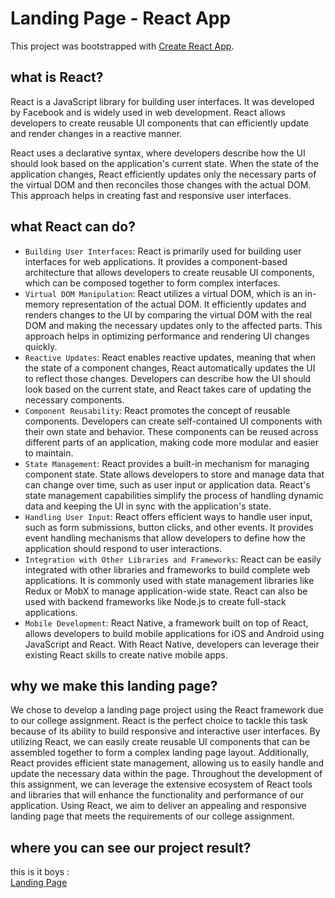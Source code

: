 # Landing Page - React App

This project was bootstrapped with [Create React App](https://github.com/facebook/create-react-app).

## what is React?
React is a JavaScript library for building user interfaces. It was developed by Facebook and is widely used in web development. React allows developers to create reusable UI components that can efficiently update and render changes in a reactive manner.

React uses a declarative syntax, where developers describe how the UI should look based on the application's current state. When the state of the application changes, React efficiently updates only the necessary parts of the virtual DOM and then reconciles those changes with the actual DOM. This approach helps in creating fast and responsive user interfaces.

## what React can do?
 - `Building User Interfaces`: React is primarily used for building user interfaces for web applications. It provides a component-based architecture that allows developers to create reusable UI components, which can be composed together to form complex interfaces.
 - `Virtual DOM Manipulation`: React utilizes a virtual DOM, which is an in-memory representation of the actual DOM. It efficiently updates and renders changes to the UI by comparing the virtual DOM with the real DOM and making the necessary updates only to the affected parts. This approach helps in optimizing performance and rendering UI changes quickly.
 - `Reactive Updates`: React enables reactive updates, meaning that when the state of a component changes, React automatically updates the UI to reflect those changes. Developers can describe how the UI should look based on the current state, and React takes care of updating the necessary components.
 - `Component Reusability`: React promotes the concept of reusable components. Developers can create self-contained UI components with their own state and behavior. These components can be reused across different parts of an application, making code more modular and easier to maintain.
 - `State Management`: React provides a built-in mechanism for managing component state. State allows developers to store and manage data that can change over time, such as user input or application data. React's state management capabilities simplify the process of handling dynamic data and keeping the UI in sync with the application's state.
 - `Handling User Input`: React offers efficient ways to handle user input, such as form submissions, button clicks, and other events. It provides event handling mechanisms that allow developers to define how the application should respond to user interactions.
 - `Integration with Other Libraries and Frameworks`: React can be easily integrated with other libraries and frameworks to build complete web applications. It is commonly used with state management libraries like Redux or MobX to manage application-wide state. React can also be used with backend frameworks like Node.js to create full-stack applications.
 - `Mobile Development`: React Native, a framework built on top of React, allows developers to build mobile applications for iOS and Android using JavaScript and React. With React Native, developers can leverage their existing React skills to create native mobile apps.

## why we make this landing page?
We chose to develop a landing page project using the React framework due to our college assignment. React is the perfect choice to tackle this task because of its ability to build responsive and interactive user interfaces. By utilizing React, we can easily create reusable UI components that can be assembled together to form a complex landing page layout. Additionally, React provides efficient state management, allowing us to easily handle and update the necessary data within the page. Throughout the development of this assignment, we can leverage the extensive ecosystem of React tools and libraries that will enhance the functionality and performance of our application. Using React, we aim to deliver an appealing and responsive landing page that meets the requirements of our college assignment.

## where you can see our project result?
this is it boys : <br />
[Landing Page](https://landing-page-b5lqsu98w-ardikaas.vercel.app/)
